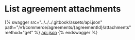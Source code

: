# List agreement attachments

{% swagger src="../../../.gitbook/assets/api.json" path="/v1/commerce/agreements/{agreementId}/attachments" method="get" %}
[api.json](../../../.gitbook/assets/api.json)
{% endswagger %}

